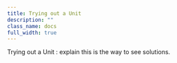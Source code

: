 ```yaml
---
title: Trying out a Unit
description: ""
class_name: docs
full_width: true
---
```


Trying out a Unit : explain this is the way to see solutions.

